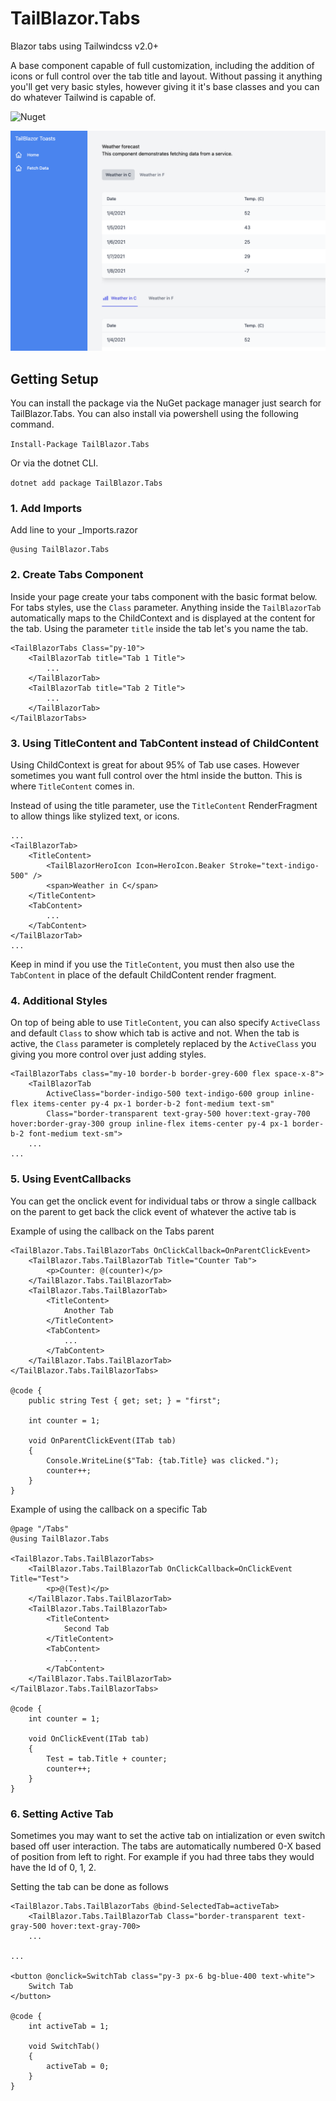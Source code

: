 # TailBlazor.Tabs

Blazor tabs using Tailwindcss v2.0+

A base component capable of full customization, including the addition of icons or full control over the tab title and layout. Without passing it anything you'll get very basic styles, however giving it it's base classes and you can do whatever Tailwind is capable of.

![Nuget](https://img.shields.io/nuget/v/TailBlazor.Tabs.svg)

![Demo](screenshot.png)

## Getting Setup

You can install the package via the NuGet package manager just search for TailBlazor.Tabs. You can also install via powershell using the following command.

`Install-Package TailBlazor.Tabs`

Or via the dotnet CLI.

`dotnet add package TailBlazor.Tabs`

### 1. Add Imports

Add line to your \_Imports.razor

```
@using TailBlazor.Tabs
```

### 2. Create Tabs Component

Inside your page create your tabs component with the basic format below. For tabs styles, use the `Class` parameter. Anything inside the `TailBlazorTab` automatically maps to the ChildContext and is displayed at the content for the tab. Using the parameter `title` inside the tab let's you name the tab.

```
<TailBlazorTabs Class="py-10">
    <TailBlazorTab title="Tab 1 Title">
        ...
    </TailBlazorTab>
    <TailBlazorTab title="Tab 2 Title">
        ...
    </TailBlazorTab>
</TailBlazorTabs>
```

### 3. Using TitleContent and TabContent instead of ChildContent

Using ChildContext is great for about 95% of Tab use cases. However sometimes you want full control over the html inside the button. This is where `TitleContent` comes in.

Instead of using the title parameter, use the `TitleContent` RenderFragment to allow things like stylized text, or icons.

```
...
<TailBlazorTab>
    <TitleContent>
        <TailBlazorHeroIcon Icon=HeroIcon.Beaker Stroke="text-indigo-500" />
        <span>Weather in C</span>
    </TitleContent>
    <TabContent>
        ...
    </TabContent>
</TailBlazorTab>
...
```

Keep in mind if you use the `TitleContent`, you must then also use the `TabContent` in place of the default ChildContent render fragment.

### 4. Additional Styles

On top of being able to use `TitleContent`, you can also specify `ActiveClass` and default `Class` to show which tab is active and not. When the tab is active, the `Class` parameter is completely replaced by the `ActiveClass` you giving you more control over just adding styles.

```
<TailBlazorTabs class="my-10 border-b border-grey-600 flex space-x-8">
    <TailBlazorTab 
        ActiveClass="border-indigo-500 text-indigo-600 group inline-flex items-center py-4 px-1 border-b-2 font-medium text-sm" 
        Class="border-transparent text-gray-500 hover:text-gray-700 hover:border-gray-300 group inline-flex items-center py-4 px-1 border-b-2 font-medium text-sm">
    ...
...
```

### 5. Using EventCallbacks

You can get the onclick event for individual tabs or throw a single callback on the parent to get back the click event of whatever the active tab is

Example of using the callback on the Tabs parent
```
<TailBlazor.Tabs.TailBlazorTabs OnClickCallback=OnParentClickEvent>
    <TailBlazor.Tabs.TailBlazorTab Title="Counter Tab">
        <p>Counter: @(counter)</p>
    </TailBlazor.Tabs.TailBlazorTab>
    <TailBlazor.Tabs.TailBlazorTab>
        <TitleContent>
            Another Tab
        </TitleContent>
        <TabContent>
            ...
        </TabContent>
    </TailBlazor.Tabs.TailBlazorTab>
</TailBlazor.Tabs.TailBlazorTabs>

@code {
    public string Test { get; set; } = "first";

    int counter = 1;

    void OnParentClickEvent(ITab tab)
    {
        Console.WriteLine($"Tab: {tab.Title} was clicked.");
        counter++;
    }
}
```


Example of using the callback on a specific Tab
```
@page "/Tabs"
@using TailBlazor.Tabs

<TailBlazor.Tabs.TailBlazorTabs>
    <TailBlazor.Tabs.TailBlazorTab OnClickCallback=OnClickEvent Title="Test">
        <p>@(Test)</p>
    </TailBlazor.Tabs.TailBlazorTab>
    <TailBlazor.Tabs.TailBlazorTab>
        <TitleContent>
            Second Tab
        </TitleContent>
        <TabContent>
            ...
        </TabContent>
    </TailBlazor.Tabs.TailBlazorTab>
</TailBlazor.Tabs.TailBlazorTabs>

@code {
    int counter = 1;

    void OnClickEvent(ITab tab)
    {
        Test = tab.Title + counter;
        counter++;
    }
}
```

### 6. Setting Active Tab

Sometimes you may want to set the active tab on intialization or even switch based off user interaction. The tabs are automatically numbered 0-X based of position from left to right. For example if you had three tabs they would have the Id of 0, 1, 2.

Setting the tab can be done as follows


```
<TailBlazor.Tabs.TailBlazorTabs @bind-SelectedTab=activeTab>
    <TailBlazor.Tabs.TailBlazorTab Class="border-transparent text-gray-500 hover:text-gray-700>
    ...

...

<button @onclick=SwitchTab class="py-3 px-6 bg-blue-400 text-white">
    Switch Tab
</button>

@code {
    int activeTab = 1;

    void SwitchTab()
    {
        activeTab = 0;
    }
}
```